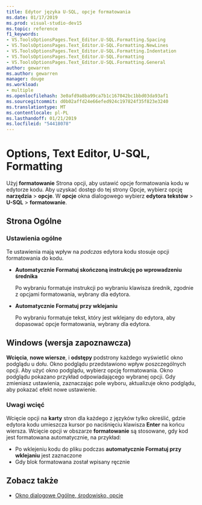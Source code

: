 ```yaml
---
title: Edytor języka U-SQL, opcje formatowania
ms.date: 01/17/2019
ms.prod: visual-studio-dev15
ms.topic: reference
f1_keywords:
- VS.ToolsOptionsPages.Text_Editor.U-SQL.Formatting.Spacing
- VS.ToolsOptionsPages.Text_Editor.U-SQL.Formatting.NewLines
- VS.ToolsOptionsPages.Text_Editor.U-SQL.Formatting.Indentation
- VS.ToolsOptionsPages.Text_Editor.U-SQL.Formatting
- VS.ToolsOptionsPages.Text_Editor.U-SQL.Formatting.General
author: gewarren
ms.author: gewarren
manager: douge
ms.workload:
- multiple
ms.openlocfilehash: 3e0afd9a8ba99ca7b1c167042bc1bbd03da93af1
ms.sourcegitcommit: d0b02affd24e66efed924c197824f35f823e3240
ms.translationtype: MT
ms.contentlocale: pl-PL
ms.lasthandoff: 01/21/2019
ms.locfileid: "54418078"
---
```

# <a name="options-text-editor-u-sql-formatting"></a>Options, Text Editor, U-SQL, Formatting

Użyj **formatowanie** Strona opcji, aby ustawić opcje formatowania kodu w edytorze kodu. Aby uzyskać dostęp do tej strony Opcje, wybierz opcję **narzędzia** > **opcje**. W **opcje** okna dialogowego wybierz **edytora tekstów** > **U-SQL** > **formatowanie**.

## <a name="general-page"></a>Strona Ogólne

### <a name="general-settings"></a>Ustawienia ogólne

Te ustawienia mają wpływ na *podczas* edytora kodu stosuje opcji formatowania do kodu.

- **Automatycznie Formatuj skończoną instrukcję po wprowadzeniu średnika**

   Po wybraniu formatuje instrukcji po wybraniu klawisza średnik, zgodnie z opcjami formatowania, wybrany dla edytora.

- **Automatycznie Formatuj przy wklejaniu**

   Po wybraniu formatuje tekst, który jest wklejany do edytora, aby dopasować opcje formatowania, wybrany dla edytora.

## <a name="preview-windows"></a>Windows (wersja zapoznawcza)

**Wcięcia**, **nowe wiersze**, i **odstępy** podstrony każdego wyświetlić okno podglądu u dołu. Okno podglądu przedstawiono wpływ poszczególnych opcji. Aby użyć okno podglądu, wybierz opcję formatowania. Okno podglądu pokazano przykład odpowiadającego wybranej opcji. Gdy zmieniasz ustawienia, zaznaczając pole wyboru, aktualizuje okno podglądu, aby pokazać efekt nowe ustawienie.

### <a name="indentation-remarks"></a>Uwagi wcięć

Wcięcie opcji na **karty** stron dla każdego z języków tylko określić, gdzie edytora kodu umieszcza kursor po naciśnięciu klawisza **Enter** na końcu wiersza. Wcięcie opcji w obszarze **formatowanie** są stosowane, gdy kod jest formatowana automatycznie, na przykład:

- Po wklejeniu kodu do pliku podczas **automatycznie Formatuj przy wklejaniu** jest zaznaczone
- Gdy blok formatowana został wpisany ręcznie

## <a name="see-also"></a>Zobacz także

- [Okno dialogowe Ogólne, środowisko, opcje](../../ide/reference/general-environment-options-dialog-box.md)